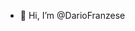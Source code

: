 - 👋 Hi, I’m @DarioFranzese

<!---
DarioFranzese/DarioFranzese is a ✨ special ✨ repository because its `README.md` (this file) appears on your GitHub profile.
You can click the Preview link to take a look at your changes.
--->
